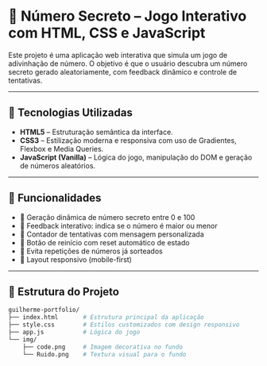# 🎯 Número Secreto – Jogo Interativo com HTML, CSS e JavaScript

Este projeto é uma aplicação web interativa que simula um jogo de adivinhação de número. O objetivo é que o usuário descubra um número secreto gerado aleatoriamente, com feedback dinâmico e controle de tentativas.

---

## 🧪 Tecnologias Utilizadas

- **HTML5** – Estruturação semântica da interface.
- **CSS3** – Estilização moderna e responsiva com uso de Gradientes, Flexbox e Media Queries.
- **JavaScript (Vanilla)** – Lógica do jogo, manipulação do DOM e geração de números aleatórios.

---

## 📌 Funcionalidades

- 🔢 Geração dinâmica de número secreto entre 0 e 100
- 🧠 Feedback interativo: indica se o número é maior ou menor
- 🧮 Contador de tentativas com mensagem personalizada
- 🔁 Botão de reinício com reset automático de estado
- 🔄 Evita repetições de números já sorteados
- 📱 Layout responsivo (mobile-first)

---

## 📂 Estrutura do Projeto

```bash
guilherme-portfolio/
├── index.html       # Estrutura principal da aplicação
├── style.css        # Estilos customizados com design responsivo
├── app.js           # Lógica do jogo
└── img/
    ├── code.png     # Imagem decorativa no fundo
    └── Ruido.png    # Textura visual para o fundo
